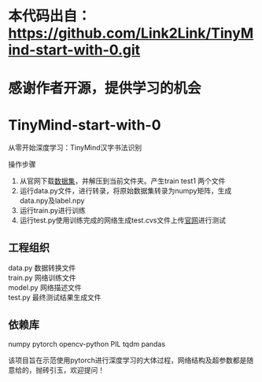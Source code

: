 # 本代码出自：https://github.com/Link2Link/TinyMind-start-with-0.git
# 感谢作者开源，提供学习的机会

# TinyMind-start-with-0
从零开始深度学习：TinyMind汉字书法识别

操作步骤  
1. 从官网下载[数据集](http://www.tinymind.cn/competitions/41#dataDescription "数据集文件")，并解压到当前文件夹。产生train test1 两个文件  
2. 运行data.py文件，进行转录，将原始数据集转录为numpy矩阵，生成data.npy及label.npy  
3. 运行train.py进行训练  
4. 运行test.py使用训练完成的网络生成test.cvs文件上传[官网](http://www.tinymind.cn/competitions/41)进行测试

## 工程组织
data.py 数据转换文件  
train.py 网络训练文件  
model.py 网络描述文件  
test.py 最终测试结果生成文件

## 依赖库
numpy
pytorch
opencv-python
PIL
tqdm
pandas


该项目旨在示范使用pytorch进行深度学习的大体过程，网络结构及超参数都是随意给的，抛砖引玉，欢迎提问！